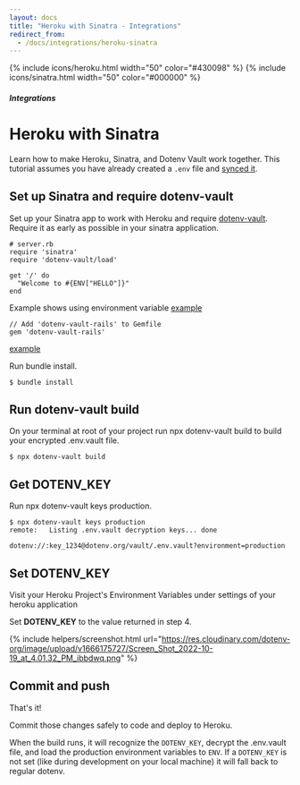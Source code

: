 ```yaml
---
layout: docs
title: "Heroku with Sinatra - Integrations"
redirect_from:
  - /docs/integrations/heroku-sinatra
---
```


{% include icons/heroku.html width="50" color="#430098" %}
{% include icons/sinatra.html width="50" color="#000000" %}

##### Integrations

# Heroku with Sinatra

Learn how to make Heroku, Sinatra, and Dotenv Vault work together. This tutorial assumes you have already created a `.env` file and [synced it](/docs/tutorials/sync).

## Set up Sinatra and require dotenv-vault

Set up your Sinatra app to work with Heroku and require [dotenv-vault](https://github.com/dotenv-org/dotenv-vault-ruby). Require it as early as possible in your sinatra application. 

```
# server.rb
require 'sinatra'
require 'dotenv-vault/load'

get '/' do
  "Welcome to #{ENV["HELLO"]}"
end
```
Example shows using environment variable [example](https://github.com/dotenv-org/dotenv_sinatra/blob/master/server.rb)

```
// Add 'dotenv-vault-rails' to Gemfile
gem 'dotenv-vault-rails'
```

[example](https://github.com/dotenv-org/dotenv_sinatra/blob/master/Gemfile)

Run bundle install.

```
$ bundle install
```

## Run dotenv-vault build

On your terminal at root of your project run npx dotenv-vault build to build your encrypted .env.vault file.

```
$ npx dotenv-vault build
```

## Get DOTENV_KEY

Run npx dotenv-vault keys production.

```
$ npx dotenv-vault keys production
remote:   Listing .env.vault decryption keys... done

dotenv://:key_1234@dotenv.org/vault/.env.vault?environment=production
```

## Set DOTENV_KEY

Visit your Heroku Project's Environment Variables under settings of your heroku application

Set **DOTENV_KEY** to the value returned in step 4.

{% include helpers/screenshot.html url="https://res.cloudinary.com/dotenv-org/image/upload/v1666175727/Screen_Shot_2022-10-19_at_4.01.32_PM_ibbdwq.png" %}

## Commit and push

That's it! 

Commit those changes safely to code and deploy to Heroku.

When the build runs, it will recognize the `DOTENV_KEY`, decrypt the .env.vault file, and load the production environment variables to `ENV`. If a `DOTENV_KEY` is not set (like during development on your local machine) it will fall back to regular dotenv.
